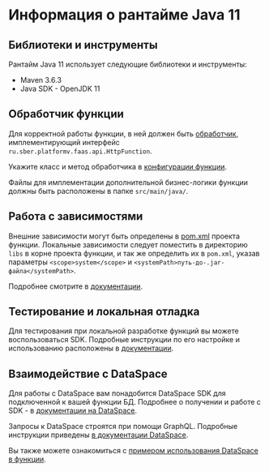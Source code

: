 # Информация о рантайме Java 11

## Библиотеки и инструменты

Рантайм Java 11 использует следующие библиотеки и инструменты:

* Maven 3.6.3
* Java SDK - OpenJDK 11

## Обработчик функции

Для корректной работы функции, в ней должен быть [обработчик](https://developers.sber.ru/docs/ru/platform-v/functions/reference/develop-java/handler), имплементирующий интерфейс `ru.sber.platformv.faas.api.HttpFunction`.

Укажите класс и метод обработчика в [конфигурации функции](https://developers.sber.ru/docs/ru/platform-v/functions/how-to/configure-function#среда-исполнения).

Файлы для имплементации дополнительной бизнес-логики функции должны быть расположены в папке `src/main/java/`.

## Работа с зависимостями

Внешние зависимости могут быть определены в [pom.xml](./pom.xml) проекта функции. Локальные зависимости следует поместить в директорию `libs` в корне проекта функции, и так же определить их в `pom.xml`, указав параметры `<scope>system</scope>` и `<systemPath>путь-до-.jar-файла</systemPath>`. 

Подробнее смотрите в [документации](https://developers.sber.ru/docs/ru/platform-v/functions/reference/develop-java/dependencies).

## Тестирование и локальная отладка

Для тестирования при локальной разработке функций вы можете воспользоваться SDK. Подробные инструкции по его настройке и использованию расположены в [документации](https://developers.sber.ru/docs/ru/platform-v/functions/reference/develop-java/local-dev).

## Взаимодействие с DataSpace

Для работы с DataSpace вам понадобится DataSpace SDK для подключенной к вашей функции БД. Подробнее о получении и работе с SDK - в [документации на DataSpace](https://developers.sber.ru/docs/ru/platform-v/dataspace/graphql/sdk).

Запросы к DataSpace строятся при помощи GraphQL. Подробные инструкции приведены [в документации DataSpace](https://developers.sber.ru/docs/ru/platform-v/dataspace/graphql/overview).

Вы также можете ознакомиться с [примером использования DataSpace в функции](https://developers.sber.ru/docs/ru/platform-v/example/example-dataspace-sdk).
